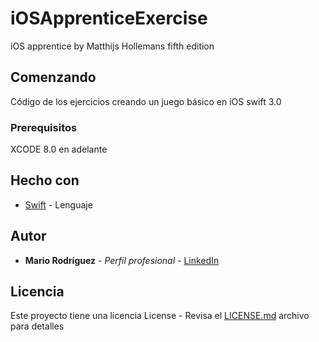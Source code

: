 # iOSApprenticeExercise
iOS apprentice by Matthijs Hollemans fifth edition

## Comenzando

Código de los ejercicios creando un juego básico en iOS swift 3.0

### Prerequisitos

XCODE 8.0 en adelante



## Hecho con

* [Swift](https://www.apple.com/swift/) - Lenguaje


## Autor

* **Mario Rodríguez** - *Perfil profesional* - [LinkedIn](https://www.linkedin.com/in/mariorguezz)


## Licencia

Este proyecto tiene una licencia License - Revisa el [LICENSE.md](LICENSE.md) archivo para detalles

